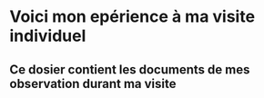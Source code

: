 # Voici mon epérience à ma visite individuel 

## Ce dosier contient les documents de mes observation durant ma visite 
